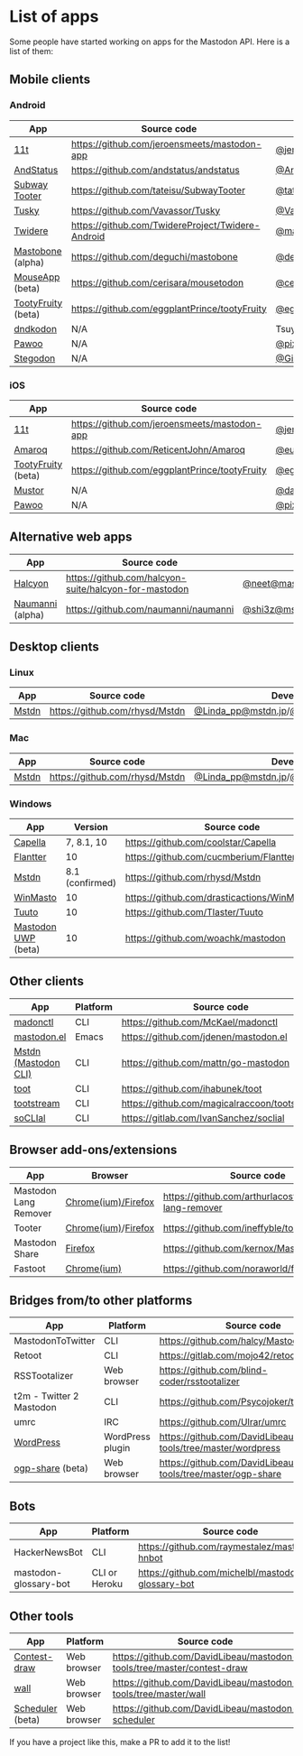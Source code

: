 List of apps
============

Some people have started working on apps for the Mastodon API. Here is a list of them:
<!---Only list apps and tools that work with every (up-to-date) instance. Mobile apps should provide at least an installable package. Please keep this order: Stable FOSS > unstable FOSS (alpha/beta) > proprietary/non-FOSS. Further everything alphabetically (but mobile clients on top, cause that is what most people are looking for). --->

## Mobile clients

### Android

|App|Source code|Developer(s)|
|---|-----------|------------|
|[11t](https://play.google.com/store/apps/details?id=com.jeroensmeets.mastodon)|<https://github.com/jeroensmeets/mastodon-app>|[@jeroensmeets@mastodon.social](https://mastodon.social/users/jeroensmeets)|
|[AndStatus](http://andstatus.org/)|<https://github.com/andstatus/andstatus>|[@AndStatus@mastodon.social](https://mastodon.social/@AndStatus)|
|[Subway Tooter](https://play.google.com/store/apps/details?id=jp.juggler.subwaytooter)|<https://github.com/tateisu/SubwayTooter>|[@tateisu@mastodon.juggler.jp](https://mastodon.juggler.jp/@tateisu)|
|[Tusky](https://f-droid.org/repository/browse/?fdcategory=Internet&fdid=com.keylesspalace.tusky&fdpage=3&fdstyle=grid)|<https://github.com/Vavassor/Tusky>|[@Vavassor@mastodon.social](https://mastodon.social/users/Vavassor)|
|[Twidere](https://github.com/TwidereProject/Twidere-Android#twidere-for-android)|<https://github.com/TwidereProject/Twidere-Android>|[@mariotaku@pawoo.net](https://pawoo.net/@mariotaku)|
|[Mastobone](https://play.google.com/store/apps/details?id=com.mastobone) (alpha)|<https://github.com/deguchi/mastobone>|[@deguchi@bookn.me](https://bookn.me/@deguchi)|
|[MouseApp](https://f-droid.org/repository/browse/?fdfilter=mastodon&fdid=fr.xtof54.mousetodon) (beta)|<https://github.com/cerisara/mousetodon>|[@cerisara@mastodon.etalab.gouv.fr](https://mastodon.etalab.gouv.fr/@cerisara)
|[TootyFruity](https://play.google.com/store/apps/details?id=ch.kevinegli.tootyfruity221258) (beta)|<https://github.com/eggplantPrince/tootyFruity>|[@eggplant@mastodon.social](https://mastodon.social/users/eggplant)|
|[dndkodon](https://play.google.com/store/apps/details?id=jp.coe.dndkodon)|N/A|Tsuyoshi Hyuga|
|[Pawoo](https://play.google.com/store/apps/details?id=jp.pxv.pawoo)|N/A|[@pixiv@pawoo.net](https://pawoo.net/users/pixiv)|
|[Stegodon](https://play.google.com/store/apps/details?id=com.gilawhost.stegolophodon)|N/A|[@GilaW@mastodon.cloud](https://mastodon.cloud/@Gilaw)|

### iOS

|App|Source code|Developer(s)|
|---|-----------|------------|
|[11t](https://appsto.re/i67Q3LH)|<https://github.com/jeroensmeets/mastodon-app>|[@jeroensmeets@mastodon.social](https://mastodon.social/users/jeroensmeets)|
|[Amaroq](https://itunes.apple.com/us/app/amarok-for-mastodon/id1214116200?ls=1&mt=8)|<https://github.com/ReticentJohn/Amaroq>|[@eurasierboy@mastodon.social](https://mastodon.social/users/eurasierboy)|
|[TootyFruity](https://docs.google.com/forms/d/e/1FAIpQLScW2lvZaKrOm4AKJH5HLI_Ul0Yr3CsXulf5bcTJQ1xaN5jiPg/viewform?c=0&w=1) (beta)|<https://github.com/eggplantPrince/tootyFruity>|[@eggplant@mastodon.social](https://mastodon.social/users/eggplant)|
|[Mustor](https://itunes.apple.com/us/app/mustor/id1229531204?l=zh&ls=1&mt=8)|N/A|[@darkcl@mastodon.cloud](https://mastodon.cloud/@darkcl)|
|[Pawoo](https://itunes.apple.com/us/app/pawoo/id1229070679)|N/A|[@pixiv@pawoo.net](https://pawoo.net/users/pixiv)|

## Alternative web apps
|App|Source code|Developer(s)|
|---|-----------|------------|
|[Halcyon](https://halcyon.social)|<https://github.com/halcyon-suite/halcyon-for-mastodon>|[@neet@mastodon.social](https://mastodon.social/@neet)|
|[Naumanni](https://naumanni.com/) (alpha)|<https://github.com/naumanni/naumanni>|[@shi3z@mstdn.onosendai.jp](https://mstdn.onosendai.jp/@shi3z)/[@shn@oppai.tokyo](https://oppai.tokyo/@shn)|

## Desktop clients
### Linux

|App|Source code|Developer(s)|
|---|-----------|------------|
|[Mstdn](https://github.com/rhysd/Mstdn) | <https://github.com/rhysd/Mstdn>|[@Linda_pp@mstdn.jp](https://mstdn.jp/@Linda_pp)/[@inudog@mastodon.social](https://mastodon.social/@inudog) |

### Mac ###

|App|Source code|Developer(s)|
|---|-----------|------------|
|[Mstdn](https://github.com/rhysd/Mstdn) | <https://github.com/rhysd/Mstdn>|[@Linda_pp@mstdn.jp](https://mstdn.jp/@Linda_pp)/[@inudog@mastodon.social](https://mastodon.social/@inudog) |

### Windows

|App|Version|Source code|Developer(s)|
|---|-------|-----------|------------|
|[Capella](https://coolstar.org/capella) | 7, 8.1, 10 | <https://github.com/coolstar/Capella> | [@coolstar@mastodon.social](https://mastodon.social/users/coolstar)|
|[Flantter](https://www.microsoft.com/store/apps/9wzdncrcrpmn)|10|<https://github.com/cucmberium/Flantter.MilkyWay>|[@cucmberium@mstdn.maud.io](https://mstdn.maud.io/@cucmberium)|
|[Mstdn](https://github.com/rhysd/Mstdn) | 8.1 (confirmed) |<https://github.com/rhysd/Mstdn>|[@Linda_pp@mstdn.jp](https://mstdn.jp/@Linda_pp)/[@inudog@mastodon.social](https://mastodon.social/@inudog) |
|[WinMasto](https://github.com/drasticactions/WinMasto)|10|<https://github.com/drasticactions/WinMasto>|[@drasticactions@mastodon.network](https://mastodon.network/users/drasticactions)|
|[Tuuto](https://www.microsoft.com/store/apps/9nh0493n4tsb)|10|<https://github.com/Tlaster/Tuuto>|[@Tlaster@mstdn.jp](https://mstdn.jp/@Tlaster)|
|[Mastodon UWP](https://github.com/woachk/mastodon/releases) (beta)|10|<https://github.com/woachk/mastodon>|[@my123@mastodon.social](https://mastodon.social/users/my123)|

## Other clients

|App|Platform|Source code|Developer(s)|
|---|--------|-----------|------------|
|[madonctl](https://github.com/McKael/madonctl)|CLI|<https://github.com/McKael/madonctl>|[@McKael@mamot.fr](https://mamot.fr/@McKael)|
|[mastodon.el](https://github.com/jdenen/mastodon.el)|Emacs|<https://github.com/jdenen/mastodon.el>|[@johnson@mastodon.social](https://mastodon.social/users/johnson)|
|[Mstdn (Mastodon CLI)](https://github.com/mattn/go-mastodon)|CLI|<https://github.com/mattn/go-mastodon>|[@mattn@mstdn.jp](https://mstdn.jp/@mattn)|
|[toot](https://github.com/ihabunek/toot)|CLI|<https://github.com/ihabunek/toot>|[@ihabunek@mastodon.social](https://mastodon.social/users/ihabunek)|
|[tootstream](https://github.com/magicalraccoon/tootstream)|CLI|<https://github.com/magicalraccoon/tootstream>|[@Raccoon@mastodon.social](https://mastodon.social/users/Raccoon)|
|[soCLIal](https://gitlab.com/IvanSanchez/soclial)|CLI|<https://gitlab.com/IvanSanchez/soclial>|[@IvanSanchez@mastodon.social](https://mastodon.social/@IvanSanchez)|

## Browser add-ons/extensions

|App|Browser|Source code|Developer(s)|
|---|--------|----|------------|
|Mastodon Lang Remover|[Chrome(ium)/Firefox](https://github.com/arthurlacoste/mastodon-lang-remover#install)|<https://github.com/arthurlacoste/mastodon-lang-remover>|[@arthak@mastodon.social](https://mastodon.social/users/arthak)|
|Tooter|[Chrome(ium)](https://chrome.google.com/webstore/detail/tooter/okmlpjijminjkikninbkcnfmhkofgnnk)/[Firefox](https://addons.mozilla.org/nl/firefox/addon/tooter/)|<https://github.com/ineffyble/tooter>|[@effy@mastodon.social](https://mastodon.social/users/effy)|
|Mastodon Share|[Firefox](https://addons.mozilla.org/nl/firefox/addon/mastodon-share/)|<https://github.com/kernox/Mastoshare>|[@Hellexis@framapiaf.org](https://framapiaf.org/@Hellexis)
|Fastoot|[Chrome(ium)](https://chrome.google.com/webstore/detail/fastoot/hnmnnhfeigiogjagmmpnhelpnhnchaoj)|<https://github.com/noraworld/fastoot>|[@noraworld@mastodon.noraworld.jp](https://mastodon.noraworld.jp/users/noraworld)|

## Bridges from/to other platforms

|App|Platform|Source code|Developer(s)|
|---|--------|-----------|------------|
|MastodonToTwitter|CLI|<https://github.com/halcy/MastodonToTwitter>|[@halcy@mastodon.social](https://mastodon.social/@halcy)|
|Retoot|CLI|<https://gitlab.com/mojo42/retoot>|[@Mojo@apoil.org](https://apoil.org/users/mojo)|
|RSSTootalizer|Web browser|<https://github.com/blind-coder/rsstootalizer>|[@blindcoder@toot.berlin](https://toot.berlin/users/blindcoder)|
|t2m - Twitter 2 Mastodon|CLI|<https://github.com/Psycojoker/t2m>|Psycojoker|
|umrc|IRC|<https://github.com/Ulrar/umrc>|[@lemonnierk@ulrar.net](https://mastodon.ulrar.net/users/lemonnierk)|
|[WordPress](http://mastodon.tools/wordpress/)|WordPress plugin|<https://github.com/DavidLibeau/mastodon-tools/tree/master/wordpress>|[@David@mastodon.xyz](https://mastodon.xyz/@David)|
|[ogp-share](http://mastodon.tools/ogp-share/) (beta)|Web browser|<https://github.com/DavidLibeau/mastodon-tools/tree/master/ogp-share>|[@David@mastodon.xyz](https://mastodon.xyz/@David)|

## Bots

|App|Platform|Source code|Developer(s)|
|---|--------|-----------|------------|
|HackerNewsBot|CLI|<https://github.com/raymestalez/mastodon-hnbot>|[@rayalez@hackertribe.io](https://hackertribe.io/users/rayalez)|
|mastodon-glossary-bot|CLI or Heroku|<https://github.com/michelbl/mastodon-glossary-bot>|[@Michel@mastodon.etalab.gouv.fr](https://mastodon.etalab.gouv.fr/@Michel)|

## Other tools
|App|Platform|Source code|Developer(s)|
|---|--------|-----------|------------|
|[Contest-draw](http://mastodon.tools/contest-draw/)|Web browser|<https://github.com/DavidLibeau/mastodon-tools/tree/master/contest-draw>|[@David@mastodon.xyz](https://mastodon.xyz/@David)|
|[wall](http://mastodon.tools/wall/)|Web browser|<https://github.com/DavidLibeau/mastodon-tools/tree/master/wall>|[@David@mastodon.xyz](https://mastodon.xyz/@David)|
[Scheduler](http://mastodon.tools/scheduler/) (beta)|Web browser|<https://github.com/DavidLibeau/mastodon-scheduler>|[@David@mastodon.xyz](https://mastodon.xyz/@David)|


If you have a project like this, make a PR to add it to the list!
